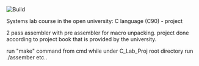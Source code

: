 ![Build](https://github.com/AvivNaaman/C_Lab_Proj/workflows/CI/badge.svg?branch=main)

Systems lab course in the open university:
    C language (C90) - project

2 pass assembler with pre assembler for macro unpacking.
project done according to project book that is
provided by the university.


run "make" command from cmd while under C_Lab_Proj root directory
run ./assember <fileName1> <fileName2> <fileName3>  etc..
